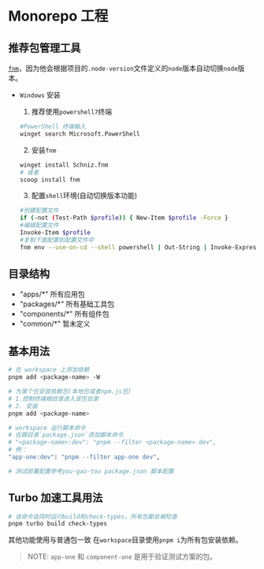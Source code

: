 # Monorepo 工程

## 推荐包管理工具

[`fnm`](https://github.com/Schniz/fnm)，因为他会根据项目的`.node-version`文件定义的`node`版本自动切换`node`版本。

- `Windows` 安装
  1. 推荐使用`powershell7`终端
  
    ```bash
    #PowerShell 终端输入
    winget search Microsoft.PowerShell
    ```

  2. 安装`fnm`
  
  ```bash
  winget install Schniz.fnm
  # 或者
  scoop install fnm
  ```

  3. 配置`shell`环境(自动切换版本功能)

    ```bash
    #创建配置文件
    if (-not (Test-Path $profile)) { New-Item $profile -Force }
    #编辑配置文件
    Invoke-Item $profile
    #复制下面配置到配置文件中
    fnm env --use-on-cd --shell powershell | Out-String | Invoke-Expression
    ```

## 目录结构

- "apps/\*" 所有应用包
- "packages/\*" 所有基础工具包
- "components/\*" 所有组件包
- "common/\*" 暂未定义

## 基本用法

```bash
# 在 workspace 上添加依赖
pnpm add <package-name> -W

# 为某个包安装依赖包(本地包或者npm.js包)
# 1.控制终端根目录进入该包目录
# 2. 安装
pnpm add <package-name>

# workspace 运行脚本命令
# 在跟目录`package.json`添加脚本命令
# "<package-name>:dev": "pnpm --filter <package-name> dev",
# 例：
"app-one:dev": "pnpm --filter app-one dev",

# 测试部署配置参考you-gao-tou package.json 脚本配置
```

## Turbo 加速工具用法

```bash
# 该命令会同时运行build和check-types，所有包都会被检查
pnpm turbo build check-types
```

其他功能使用与普通包一致
在`workspace`目录使用`pnpm i`为所有包安装依赖。

> NOTE: `app-one` 和 `component-one` 是用于验证测试方案的包。
